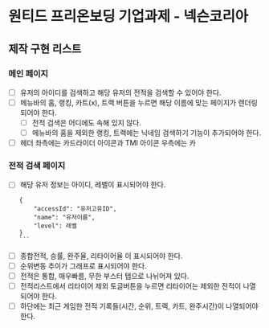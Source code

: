 # 원티드 프리온보딩 기업과제 - 넥슨코리아

## 제작 구현 리스트

### 메인 페이지

- [ ] 유저의 아이디를 검색하고 해당 유저의 전적을 검색할 수 있어야 한다.
- [ ] 메뉴바의 홈, 랭킹, 카트(x), 트랙 버튼을 누르면 해당 이름에 맞는 페이지가 렌더링 되어야 한다.
  - [ ] 전적 검색은 어디에도 속해 있지 않다.
  - [ ] 메뉴바의 홈을 제외한 랭킹, 트랙에는 닉네임 검색하기 기능이 추가되어야 한다.
- [ ] 헤더 좌측에는 카드라이더 아이콘과 TMI 아이콘 우측에는 카

### 전적 검색 페이지

- [ ] 해당 유저 정보는 아이디, 레벨이 표시되어야 한다.

````
   {
       "accessId": "유저고유ID",
       "name": "유저이름",
       "level": 레벨
   }
   ```
````

- [ ] 종합전적, 승률, 완주율, 리타이어율 이 표시되어야 한다.
- [ ] 순위변동 추이가 그래프로 표시되어야 한다.
- [ ] 전적은 통합, 매우빠름, 무한 부스터 탭으로 나뉘어져 있다.
- [ ] 전적리스트에서 리타이어 제외 토글버튼을 누르면 리타이어는 제외한 전적이 나열되어야 한다.
- [ ] 하단에는 최근 게임한 전적 기록들(시간, 순위, 트랙, 카트, 완주시간)이 나열되어야 한다.
